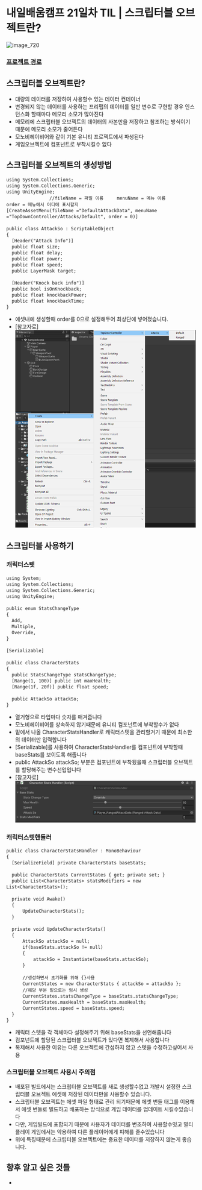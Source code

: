 # 내일배움캠프 21일차 TIL |  스크립터블 오브젝트란?

![image_720](https://github.com/KimMaYa1/NBC/assets/141565207/e84deae9-27a9-4728-a617-7bc512f9d10b)

### [프로젝트 경로](https://github.com/KimMaYa1/2DTopDownShootProject)

## 스크립터블 오브젝트란?

- 대량의 데이터를 저장하여 사용할수 있는 데이터 컨테이너
- 변경되지 않는 데이터를 사용하는 프리팹의 데이터를 일반 변수로 구현할 경우 인스턴스화 할때마다 메모리 소모가 많아진다
- 메모리에 스크립터블 오브젝트의 데이터의 사본만을 저장하고 참조하는 방식이기 때문에 메모리 소모가 줄어든다
- 모노비헤이비어와 같이 기본 유니티 프로젝트에서 파생된다
- 게임오브젝트에 컴포넌트로 부착시킬수 없다

## 스크립터블 오브젝트의 생성방법

  ```
  using System.Collections;
  using System.Collections.Generic;
  using UnityEngine;
                  //fileName = 파일 이름     menuName = 메뉴 이름          order = 메뉴에서 어디에 표시할지
  [CreateAssetMenu(fileName ="DefaultAttackData", menuName ="TopDownController/Attacks/Default", order = 0)]

  public class AttackSo : ScriptableObject
  {
    [Header("Attack Info")]
    public float size;
    public float delay;
    public float power;
    public float speed;
    public LayerMask target;

    [Header("Knock back info")]
    public bool isOnKnockback;
    public float knockbackPower;
    public float knockbackTime;
  }
  ```
  - 에셋내에 생성할때 order를 0으로 설정해두어 최상단에 넣어졌습니다.
  - [참고자료]
  ![Alt text](image-1.png)

## 스크립터블 사용하기

### 캐릭터스텟
  ```
  using System;
  using System.Collections;
  using System.Collections.Generic;
  using UnityEngine;
  
  public enum StatsChangeType
  {
    Add,
    Multiple,
    Override,
  }

  [Serializable]

  public class CharacterStats
  {
    public StatsChangeType statsChangeType;
    [Range(1, 100)] public int maxHealth;
    [Range(1f, 20f)] public float speed;

    public AttackSo attackSo;
  }
  ```
- 열거형으로 타입마다 숫자를 매겨줍니다
- 모노비헤이비어를 상속하지 않기때문에 유니티 컴포넌트에 부착할수가 없다
- 밑에서 나올 CharacterStatsHandler로 캐릭터스텟을 관리할거기 때문에 최소한의 데이터만 입력합니다
- [Serializable]를 사용하여 CharacterStatsHandler를 컴포넌트에 부착할때 baseStats를 보이도록 해줍니다
- public AttackSo attackSo; 부분은 컴포넌트에 부착됬을때 스크립터블 오브젝트를 할당해주는 변수선업입니다
- [참고자료]
![Alt text](image-2.png)
### 캐릭터스텟핸들러

  ```
  public class CharacterStatsHandler : MonoBehaviour
  {
    [SerializeField] private CharacterStats baseStats;

    public CharacterStats CurrentStates { get; private set; }
    public List<CharacterStats> statsModifiers = new List<CharacterStats>();

    private void Awake()
    {
        UpdateCharacterStats();
    }

    private void UpdateCharacterStats()
    {
        AttackSo attackSo = null;
        if(baseStats.attackSo != null)
        {
            attackSo = Instantiate(baseStats.attackSo);
        }

        //생성하면서 초기화를 위해 {}사용
        CurrentStates = new CharacterStats { attackSo = attackSo };
        //해당 부분 밑으로는 임시 생성
        CurrentStates.statsChangeType = baseStats.statsChangeType;
        CurrentStates.maxHealth = baseStats.maxHealth;
        CurrentStates.speed = baseStats.speed;
    }
  }
  ```
  
- 캐릭터 스텟을 각 객체마다 설정해주기 위해 baseStats을 선언해줍니다
- 컴포넌트에 할당된 스크립터블 오브젝트가 있다면 복제해서 사용합니다
- 복제해서 사용한 이유는 다른 오브젝트에 간섭하지 않고 스텟을 수정하고싶어서 사용

### 스크립터블 오브젝트 사용시 주의점

- 배포된 빌드에서는 스크립터블 오브젝트를 새로 생성할수없고 개발시 설정한 스크립터블 오브젝트 에셋에 저장된 데이터만을 사용할수 있습니다.
- 스크립터블 오브젝트는 에셋 파일 형태로 관리 되기때문에 에셋 번들 태그를 이용해서 에셋 번들로 빌드하고 배포하는 방식으로 게임 데이터를 업데이트 시킬수있습니다
- 다만, 게임빌드에 포함되기 때문에 사용자가 데이터를 변조하여 사용할수잇고 멀티플레이 게임에서는 악용하여 다른 플레이어에게 피해를 줄수있습니다
- 위에 특징때문에 스크립터블 오브젝트에는 중요한 데이터를 저장하지 않는게 좋습니다.

## 향후 알고 싶은 것들

- 